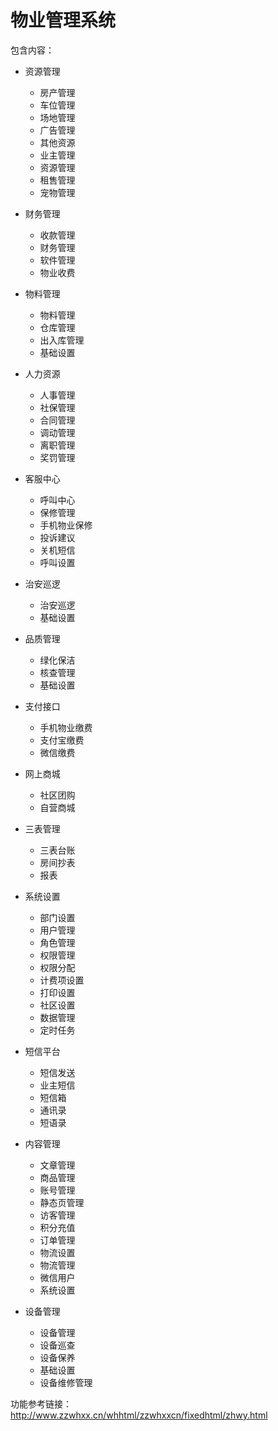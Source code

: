 物业管理系统
==============================================

包含内容：

+ 资源管理
    + 房产管理
    + 车位管理
    + 场地管理
    + 广告管理
    + 其他资源
    + 业主管理
    + 资源管理
    + 租售管理
    + 宠物管理

+ 财务管理
    + 收款管理
    + 财务管理
    + 软件管理
    + 物业收费

+ 物料管理
    + 物料管理
    + 仓库管理
    + 出入库管理
    + 基础设置

+ 人力资源
    + 人事管理
    + 社保管理
    + 合同管理
    + 调动管理
    + 离职管理
    + 奖罚管理

+ 客服中心
    + 呼叫中心
    + 保修管理
    + 手机物业保修
    + 投诉建议
    + 关机短信
    + 呼叫设置

+ 治安巡逻
    + 治安巡逻
    + 基础设置

+ 品质管理
    + 绿化保洁
    + 核查管理
    + 基础设置

+ 支付接口    
    + 手机物业缴费
    + 支付宝缴费
    + 微信缴费

+ 网上商城
    + 社区团购
    + 自营商城

+ 三表管理    
    + 三表台账
    + 房间抄表
    + 报表

+ 系统设置
    + 部门设置
    + 用户管理
    + 角色管理
    + 权限管理
    + 权限分配
    + 计费项设置
    + 打印设置
    + 社区设置
    + 数据管理
    + 定时任务

+ 短信平台
    + 短信发送
    + 业主短信
    + 短信箱
    + 通讯录
    + 短语录

+ 内容管理
    + 文章管理
    + 商品管理
    + 账号管理
    + 静态页管理
    + 访客管理
    + 积分充值
    + 订单管理
    + 物流设置
    + 物流管理
    + 微信用户
    + 系统设置

+ 设备管理
    + 设备管理
    + 设备巡查
    + 设备保养
    + 基础设置
    + 设备维修管理


功能参考链接： http://www.zzwhxx.cn/whhtml/zzwhxxcn/fixedhtml/zhwy.html





